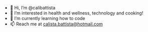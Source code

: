 - 👋 Hi, I’m @calibattista
- 👀 I’m interested in health and wellness, technology and cooking!
- 🌱 I’m currently learning how to code
- 📫 Reach me at calista.battista@hotmail.com

<!---
calibattista/calibattista is a ✨ special ✨ repository because its `README.md` (this file) appears on your GitHub profile.
You can click the Preview link to take a look at your changes.
--->

